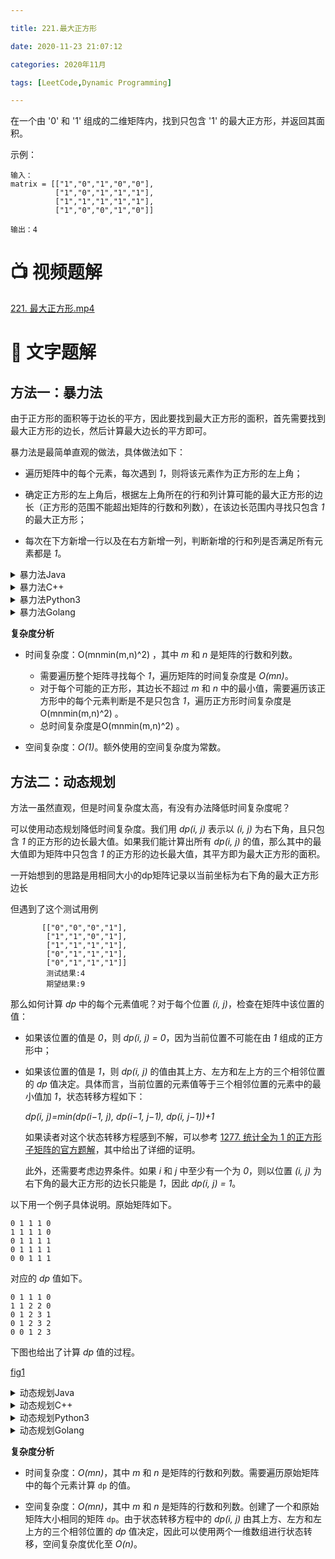 ```yaml
---

title: 221.最大正方形

date: 2020-11-23 21:07:12

categories: 2020年11月

tags: [LeetCode,Dynamic Programming]

---
```

 
在一个由 '0' 和 '1' 组成的二维矩阵内，找到只包含 '1' 的最大正方形，并返回其面积。


<!-- more -->

 

示例：
    
    输入：
    matrix = [["1","0","1","0","0"],
              ["1","0","1","1","1"],
              ["1","1","1","1","1"],
              ["1","0","0","1","0"]]
    
    输出：4



# 📺 视频题解  
[221. 最大正方形.mp4](3cb7322a-5285-49a0-b0e6-539a84fa8dd5)

# 📖 文字题解
## 方法一：暴力法


由于正方形的面积等于边长的平方，因此要找到最大正方形的面积，首先需要找到最大正方形的边长，然后计算最大边长的平方即可。

暴力法是最简单直观的做法，具体做法如下：

- 遍历矩阵中的每个元素，每次遇到 *1*，则将该元素作为正方形的左上角；

- 确定正方形的左上角后，根据左上角所在的行和列计算可能的最大正方形的边长（正方形的范围不能超出矩阵的行数和列数），在该边长范围内寻找只包含 *1* 的最大正方形；

- 每次在下方新增一行以及在右方新增一列，判断新增的行和列是否满足所有元素都是 *1*。
<details>
    <summary>暴力法Java</summary>

```Java [sol1-Java]
class Solution {
    public int maximalSquare(char[][] matrix) {
        int maxSide = 0;
        if (matrix == null || matrix.length == 0 || matrix[0].length == 0) {
            return maxSide;
        }
        int rows = matrix.length, columns = matrix[0].length;
        for (int i = 0; i < rows; i++) {
            for (int j = 0; j < columns; j++) {
                if (matrix[i][j] == '1') {
                    // 遇到一个 1 作为正方形的左上角
                    maxSide = Math.max(maxSide, 1);
                    // 计算可能的最大正方形边长
                    int currentMaxSide = Math.min(rows - i, columns - j);
                    for (int k = 1; k < currentMaxSide; k++) {
                        // 判断新增的一行一列是否均为 1
                        boolean flag = true;
                        if (matrix[i + k][j + k] == '0') {
                            break;
                        }
                        for (int m = 0; m < k; m++) {
                            if (matrix[i + k][j + m] == '0' || matrix[i + m][j + k] == '0') {
                                flag = false;
                                break;
                            }
                        }
                        if (flag) {
                            maxSide = Math.max(maxSide, k + 1);
                        } else {
                            break;
                        }
                    }
                }
            }
        }
        int maxSquare = maxSide * maxSide;
        return maxSquare;
    }
}
```
</details>
<details>
    <summary>暴力法C++</summary>

```C++ [sol1-C++]
class Solution {
public:
    int maximalSquare(vector<vector<char>>& matrix) {
        if (matrix.size() == 0 || matrix[0].size() == 0) {
            return 0;
        }
        int maxSide = 0;
        int rows = matrix.size(), columns = matrix[0].size();
        for (int i = 0; i < rows; i++) {
            for (int j = 0; j < columns; j++) {
                if (matrix[i][j] == '1') {
                    // 遇到一个 1 作为正方形的左上角
                    maxSide = max(maxSide, 1);
                    // 计算可能的最大正方形边长
                    int currentMaxSide = min(rows - i, columns - j);
                    for (int k = 1; k < currentMaxSide; k++) {
                        // 判断新增的一行一列是否均为 1
                        bool flag = true;
                        if (matrix[i + k][j + k] == '0') {
                            break;
                        }
                        for (int m = 0; m < k; m++) {
                            if (matrix[i + k][j + m] == '0' || matrix[i + m][j + k] == '0') {
                                flag = false;
                                break;
                            }
                        }
                        if (flag) {
                            maxSide = max(maxSide, k + 1);
                        } else {
                            break;
                        }
                    }
                }
            }
        }
        int maxSquare = maxSide * maxSide;
        return maxSquare;
    }
};
```

</details>
<details>
    <summary>暴力法Python3</summary>

```Python [sol1-Python3]
class Solution:
    def maximalSquare(self, matrix: List[List[str]]) -> int:
        if len(matrix) == 0 or len(matrix[0]) == 0:
            return 0
        
        maxSide = 0
        rows, columns = len(matrix), len(matrix[0])
        for i in range(rows):
            for j in range(columns):
                if matrix[i][j] == '1':
                    # 遇到一个 1 作为正方形的左上角
                    maxSide = max(maxSide, 1)
                    # 计算可能的最大正方形边长
                    currentMaxSide = min(rows - i, columns - j)
                    for k in range(1, currentMaxSide):
                        # 判断新增的一行一列是否均为 1
                        flag = True
                        if matrix[i + k][j + k] == '0':
                            break
                        for m in range(k):
                            if matrix[i + k][j + m] == '0' or matrix[i + m][j + k] == '0':
                                flag = False
                                break
                        if flag:
                            maxSide = max(maxSide, k + 1)
                        else:
                            break
        
        maxSquare = maxSide * maxSide
        return maxSquare
```

</details>
<details>
    <summary>暴力法Golang</summary>

```golang [sol1-Golang]
func maximalSquare(matrix [][]byte) int {
    maxSide := 0
    if len(matrix) == 0 || len(matrix[0]) == 0 {
        return maxSide
    }
    rows, columns := len(matrix), len(matrix[0])
    for i := 0; i < rows; i++ {
        for j := 0; j < columns; j++ {
            if matrix[i][j] == '1' {
                maxSide = max(maxSide, 1)
                curMaxSide := min(rows - i, columns - j)
                for k := 1; k < curMaxSide; k++ {
                    flag := true
                    if matrix[i+k][j+k] == '0' {
                        break
                    }
                    for m := 0; m < k; m++ {
                        if matrix[i+k][j+m] == '0' || matrix[i+m][j+k] == '0' {
                            flag = false
                            break
                        }
                    }
                    if flag {
                        maxSide = max(maxSide, k + 1)
                    } else {
                        break
                    }
                }
            }
        }
    }
    return maxSide * maxSide
}

func max(x, y int) int {
    if x > y {
        return x
    }
    return y
}

func min(x, y int) int {
    if x < y {
        return x
    }
    return y
}

```

</details>

**复杂度分析**

* 时间复杂度：O(mnmin(m,n)^2) ，其中 *m* 和 *n* 是矩阵的行数和列数。
   * 需要遍历整个矩阵寻找每个 *1*，遍历矩阵的时间复杂度是 *O(mn)*。
   * 对于每个可能的正方形，其边长不超过 *m* 和 *n* 中的最小值，需要遍历该正方形中的每个元素判断是不是只包含 *1*，遍历正方形时间复杂度是O(mnmin(m,n)^2) 。
   * 总时间复杂度是O(mnmin(m,n)^2) 。

* 空间复杂度：*O(1)*。额外使用的空间复杂度为常数。

## 方法二：动态规划

方法一虽然直观，但是时间复杂度太高，有没有办法降低时间复杂度呢？

可以使用动态规划降低时间复杂度。我们用 *dp(i, j)* 表示以 *(i, j)* 为右下角，且只包含 *1* 的正方形的边长最大值。如果我们能计算出所有 *dp(i, j)* 的值，那么其中的最大值即为矩阵中只包含 *1* 的正方形的边长最大值，其平方即为最大正方形的面积。

一开始想到的思路是用相同大小的dp矩阵记录以当前坐标为右下角的最大正方形边长

但遇到了这个测试用例

```
       [["0","0","0","1"],
        ["1","1","0","1"],
        ["1","1","1","1"],
        ["0","1","1","1"],
        ["0","1","1","1"]]
        测试结果:4
		期望结果:9
```

那么如何计算 *dp* 中的每个元素值呢？对于每个位置 *(i, j)*，检查在矩阵中该位置的值：

- 如果该位置的值是 *0*，则 *dp(i, j) = 0*，因为当前位置不可能在由 *1* 组成的正方形中；

- 如果该位置的值是 *1*，则 *dp(i, j)* 的值由其上方、左方和左上方的三个相邻位置的 *dp* 值决定。具体而言，当前位置的元素值等于三个相邻位置的元素中的最小值加 *1*，状态转移方程如下：

  *dp(i, j)=min(dp(i−1, j), dp(i−1, j−1), dp(i, j−1))+1*

  如果读者对这个状态转移方程感到不解，可以参考 [1277. 统计全为 1 的正方形子矩阵的官方题解](https://leetcode-cn.com/problems/count-square-submatrices-with-all-ones/solution/tong-ji-quan-wei-1-de-zheng-fang-xing-zi-ju-zhen-2/)，其中给出了详细的证明。

  此外，还需要考虑边界条件。如果 *i* 和 *j* 中至少有一个为 *0*，则以位置 *(i, j)* 为右下角的最大正方形的边长只能是 *1*，因此 *dp(i, j) = 1*。

以下用一个例子具体说明。原始矩阵如下。

```
0 1 1 1 0
1 1 1 1 0
0 1 1 1 1
0 1 1 1 1
0 0 1 1 1
```

对应的 *dp* 值如下。

```
0 1 1 1 0
1 1 2 2 0
0 1 2 3 1
0 1 2 3 2
0 0 1 2 3
```

下图也给出了计算 *dp* 值的过程。

[fig1](https://assets.leetcode-cn.com/solution-static/221/221_fig1.png)

<details>
    <summary>动态规划Java</summary>

```Java [sol2-Java]
class Solution {
    public int maximalSquare(char[][] matrix) {
        int maxSide = 0;
        if (matrix == null || matrix.length == 0 || matrix[0].length == 0) {
            return maxSide;
        }
        int rows = matrix.length, columns = matrix[0].length;
        int[][] dp = new int[rows][columns];
        for (int i = 0; i < rows; i++) {
            for (int j = 0; j < columns; j++) {
                if (matrix[i][j] == '1') {
                    if (i == 0 || j == 0) {
                        dp[i][j] = 1;
                    } else {
                        dp[i][j] = Math.min(Math.min(dp[i - 1][j], dp[i][j - 1]), dp[i - 1][j - 1]) + 1;
                    }
                    maxSide = Math.max(maxSide, dp[i][j]);
                }
            }
        }
        int maxSquare = maxSide * maxSide;
        return maxSquare;
    }
}
```

</details>
<details>
    <summary>动态规划C++</summary>

```C++ [sol2-C++]
class Solution {
public:
    int maximalSquare(vector<vector<char>>& matrix) {
        if (matrix.size() == 0 || matrix[0].size() == 0) {
            return 0;
        }
        int maxSide = 0;
        int rows = matrix.size(), columns = matrix[0].size();
        vector<vector<int>> dp(rows, vector<int>(columns));
        for (int i = 0; i < rows; i++) {
            for (int j = 0; j < columns; j++) {
                if (matrix[i][j] == '1') {
                    if (i == 0 || j == 0) {
                        dp[i][j] = 1;
                    } else {
                        dp[i][j] = min(min(dp[i - 1][j], dp[i][j - 1]), dp[i - 1][j - 1]) + 1;
                    }
                    maxSide = max(maxSide, dp[i][j]);
                }
            }
        }
        int maxSquare = maxSide * maxSide;
        return maxSquare;
    }
};
```

</details>
<details>
    <summary>动态规划Python3</summary>

```Python [sol2-Python3]
class Solution:
    def maximalSquare(self, matrix: List[List[str]]) -> int:
        if len(matrix) == 0 or len(matrix[0]) == 0:
            return 0
        
        maxSide = 0
        rows, columns = len(matrix), len(matrix[0])
        dp = [[0] * columns for _ in range(rows)]
        for i in range(rows):
            for j in range(columns):
                if matrix[i][j] == '1':
                    if i == 0 or j == 0:
                        dp[i][j] = 1
                    else:
                        dp[i][j] = min(dp[i - 1][j], dp[i][j - 1], dp[i - 1][j - 1]) + 1
                    maxSide = max(maxSide, dp[i][j])
        
        maxSquare = maxSide * maxSide
        return maxSquare
```

</details>
<details>
    <summary>动态规划Golang</summary>

```golang [sol2-Golang]
func maximalSquare(matrix [][]byte) int {
    dp := make([][]int, len(matrix))
    maxSide := 0
    for i := 0; i < len(matrix); i++ {
        dp[i] = make([]int, len(matrix[i]))
        for j := 0; j < len(matrix[i]); j++ {
            dp[i][j] = int(matrix[i][j] - '0')
            if dp[i][j] == 1 {
                maxSide = 1
            }
        }
    }

    for i := 1; i < len(matrix); i++ {
        for j := 1; j < len(matrix[i]); j++ {
            if dp[i][j] == 1 {
                dp[i][j] = min(min(dp[i-1][j], dp[i][j-1]), dp[i-1][j-1]) + 1
                if dp[i][j] > maxSide {
                    maxSide = dp[i][j]
                }
            }
        }
    }
    return maxSide * maxSide
}

func min(x, y int) int {
    if x < y {
        return x
    }
    return y
}
```

</details>



**复杂度分析**

* 时间复杂度：*O(mn)*，其中 *m* 和 *n* 是矩阵的行数和列数。需要遍历原始矩阵中的每个元素计算 `dp` 的值。

* 空间复杂度：*O(mn)*，其中 *m* 和 *n* 是矩阵的行数和列数。创建了一个和原始矩阵大小相同的矩阵 `dp`。由于状态转移方程中的 *dp(i, j)* 由其上方、左方和左上方的三个相邻位置的 *dp* 值决定，因此可以使用两个一维数组进行状态转移，空间复杂度优化至 *O(n)*。